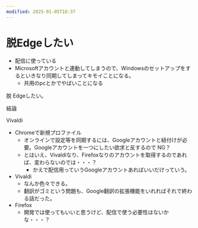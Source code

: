 ```yaml
---
modified: 2025-01-05T18:37
---
```

# 脱Edgeしたい

- 配信に使っている
- Microsoftアカウントと連動してしまうので、Windowsのセットアップをするといきなり同期してしまってキモイことになる。
    - 共用のpcとかでやばいことになる

脱 Edgeしたい。

結論

Vivaldi

- Chromeで新規プロファイル
    - オンラインで設定等を同期するには、Googleアカウントと紐付けが必要。Googleアカウントを一つにしたい欲求と反するので NG？
    - とはいえ、Vivaldiなり、Firefoxなりのアカウントを取得するのであれば、変わらないのでは・・・？
        - かえで配信用っていうGoogleアカウントあればいいだけっていう。
- Vivaldi
    - なんか色々できる。
    - 翻訳がゴミという問題も、Google翻訳の拡張機能をいれればそれで終わる話だった。
- Firefox
    - 開発では使ってもいいと思うけど、配信で使う必要性はないかな・・・？